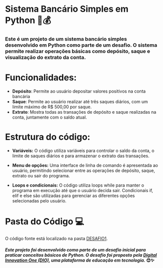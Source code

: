 # Sistema Bancário Simples em Python 🐍💰
### Este é um projeto de um sistema bancário simples desenvolvido em Python como parte de um desafio. O sistema permite realizar operações básicas como depósito, saque e visualização do extrato da conta.

# Funcionalidades:
- **Depósito**: Permite ao usuário depositar valores positivos na conta bancária
- **Saque**: Permite ao usuário realizar até três saques diários, com um limite máximo de R$ 500,00 por saque.
- **Extrato**: Mostra todas as transações de depósito e saque realizadas na conta, juntamente com o saldo atual.
# Estrutura do código:

- **Variáveis:**  O código utiliza variáveis para controlar o saldo da conta, o limite de saques diários e para armazenar o extrato das transações.
  
- **Menu de opções:**  Uma interface de linha de comando é apresentada ao usuário, permitindo selecionar entre as operações de depósito, saque, extrato ou sair do programa.
 
- **Loops e condicionais:** O código utiliza loops while para manter o programa em execução até que o usuário decida sair. Condicionais if, elif e else são utilizadas para gerenciar as diferentes opções selecionadas pelo usuário.

# Pasta do Código 💻

O código fonte está localizado na pasta [DESAFIO1](link_pasta_do_codigo).


#### ***Este projeto foi desenvolvido como parte de um desafio inicial para praticar conceitos básicos de Python. O desafio foi proposto pela [Digital Innovation One (DIO)](https://digitalinnovation.one/), uma plataforma de educação em tecnologia.***  😊✨






